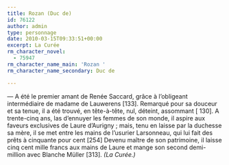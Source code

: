 ```yaml
---
title: Rozan (Duc de)
id: 76122
author: admin
type: personnage
date: 2010-03-15T09:33:51+00:00
excerpt: La Curée
rm_character_novel:
  - 75947
rm_character_name_main: 'Rozan '
rm_character_name_secondary: Duc de

---
```

— A été le premier amant de Renée Saccard, grâce à l&rsquo;obligeant intermédiaire de madame de Lauwerens [133]. Remarqué pour sa douceur et sa tenue, il a été trouvé, en tête-à-tête, nul, déteint, assommant [ 130]. A trente-cinq ans, las d&rsquo;ennuyer les femmes de son monde, il aspire aux faveurs exclusives de Laure d&rsquo;Aurigny ; mais, tenu en laisse par la duchesse sa mère, il se met entre les mains de l&rsquo;usurier Larsonneau, qui lui fait des prêts à cinquante pour cent [254] Devenu maître de son patrimoine, il laisse cinq cent mille francs aux mains de Laure et mange son second demi-million avec Blanche Müller [313]. _(La Curée.)_